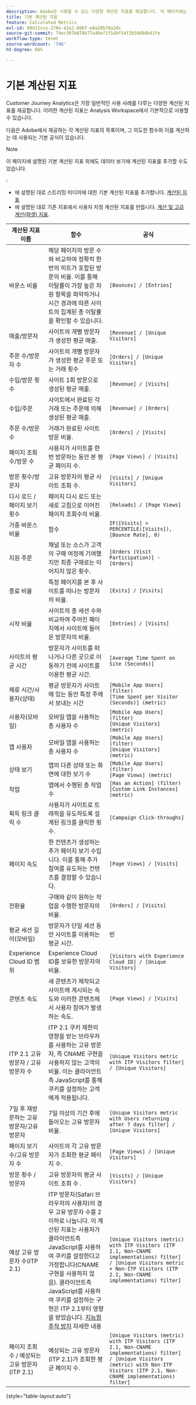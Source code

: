 ```yaml
---
description: Adobe은 사용할 수 있는 다양한 계산된 지표를 제공합니다. 이 페이지에는 해당 지표와 의도한 사용 목록이 표시됩니다.
title: 기본 계산된 지표
feature: Calculated Metrics
exl-id: 08d11cce-170e-42a2-806f-e0a28b70a2dc
source-git-commit: 74ec307b878b77a40ef1f5dbf54f2b59d88b41fe
workflow-type: tm+mt
source-wordcount: '746'
ht-degree: 66%

---
```


# 기본 계산된 지표

Customer Journey Analytics은 가장 일반적인 사용 사례를 다루는 다양한 계산된 지표를 제공합니다. 이러한 계산된 지표는 Analysis Workspace에서 기본적으로 사용할 수 있습니다.

다음은 Adobe에서 제공하는 각 계산된 지표의 목록이며, 그 의도한 함수와 이를 계산하는 데 사용되는 기본 공식이 있습니다.

>[!NOTE]
>
>이 페이지에 설명된 기본 계산된 지표 외에도 데이터 보기에 계산된 지표를 추가할 수도 있습니다.
>
>:
> * 에 설명된 대로 스트리밍 미디어에 대한 기본 계산된 지표를 추가합니다. [계산된 지표](https://experienceleague.adobe.com/docs/media-analytics/using/implementation/variables/calculated-metrics.html)
> * 에 설명된 대로 기존 지표에서 사용자 지정 계산된 지표를 만듭니다. [계산 및 고급 계산(파생) 지표](/help/components/calc-metrics/cm-adv-functions.md).



| 계산된 지표 이름 | 함수 | 공식 |
|---------|----------|---------|
| 바운스 비율 | 해당 페이지의 방문 수와 비교하여 정확히 한 번의 히트가 포함된 방문의 비율. 이를 통해 이탈률이 가장 높은 차원 항목을 파악하거나 시간 경과에 따른 사이트의 집계된 총 이탈률을 확인할 수 있습니다. | `[Bounces] / [Entries]` |
| 매출/방문자 | 사이트의 개별 방문자가 생성한 평균 매출. | `[Revenue] / [Unique Visitors]` |
| 주문 수/방문자 수 | 사이트의 개별 방문자가 생성한 평균 주문 또는 거래 횟수 | `[Orders] / [Unique Visitors]` |
| 수입/방문 횟수 | 사이트 1회 방문으로 생성된 평균 매출. | `[Revenue] / [Visits]` |
| 수입/주문 | 사이트에서 완료된 각 거래 또는 주문에 의해 생성된 평균 매출. | `[Revenue] / [Orders]` |
| 주문 수/방문 수 | 거래가 완료된 사이트 방문 비율. | `[Orders] / [Visits]` |
| 페이지 조회수/방문 수 | 사용자가 사이트를 한 번 방문하는 동안 본 평균 페이지 수. | `[Page Views] / [Visits]` |
| 방문 횟수/방문자 | 고유 방문자의 평균 사이트 조회 수. | `[Visits] / [Unique Visitors]` |
| 다시 로드 / 페이지 보기 횟수 | 페이지 다시 로드 또는 새로 고침으로 이어진 페이지 조회수의 비율. | `[Reloads] / [Page Views]` |
| 가중 바운스 비율 | 함수 | `IF([Visits] > PERCENTILE([Visits]), [Bounce Rate], 0)` |
| 지원 주문 | 채널 또는 소스가 고객의 구매 여정에 기여했지만 최종 구매로는 이어지지 않은 횟수. | `[Orders (Visit Participation)] - [Orders]` |
| 종료 비율 | 특정 페이지를 본 후 사이트를 떠나는 방문자의 비율. | `[Exits] / [Visits]` |
| 시작 비율 | 사이트의 총 세션 수와 비교하여 주어진 페이지에서 사이트에 들어온 방문자의 비율. | `[Entries] / [Visits]` |
| 사이트의 평균 시간 | 방문자가 사이트를 떠나거나 다른 곳으로 이동하기 전에 사이트를 이용한 평균 시간. | `[Average Time Spent on Site (Seconds)]` |
| 체류 시간/사용자(상태) | 평균 방문자가 사이트에 있는 동안 특정 주에서 보내는 시간 | `[Mobile App Users] (filter)`<br>`[Time Spent per Visitor (Seconds)] (metric)` |
| 사용자(모바일) | 모바일 앱을 사용하는 총 사용자 수 | `[Mobile App Users] (filter)`<br>`[Unique Visitors] (metric)` |
| 앱 사용자 | 모바일 앱을 사용하는 총 사용자 수 | `[Mobile App Users] (filter)`<br>`[Unique Visitors] (metric)` |
| 상태 보기 | 앱의 다른 상태 또는 화면에 대한 보기 수 | `[Mobile App Users] (filter)`<br>`[Page Views] (metric)` |
| 작업 | 앱에서 수행된 총 작업 수 | `[Has an Action] (filter)`<br>`[Custom Link Instances] (metric)` |
| 획득 링크 클릭 수 | 사용자가 사이트로 트래픽을 유도하도록 설계된 링크를 클릭한 횟수. | `[Campaign Click-throughs]` |
| 페이지 속도 | 한 컨텐츠가 생성하는 추가 페이지 보기 수입니다. 이를 통해 추가 참여를 유도하는 컨텐츠를 결정할 수 있습니다. | `[Page Views] / [Visits]` |
| 전환율 | 구매와 같이 원하는 작업을 수행한 방문자의 비율. | `[Orders] / [Visits]` |
| 평균 세션 길이(모바일) | 방문자가 단일 세션 동안 사이트를 이용하는 평균 시간. | 빈 |
| Experience Cloud ID 범위 | Experience Cloud ID를 보유한 방문자의 비율. | `[Visitors with Experience Cloud ID] / [Unique Visitors]` |
| 콘텐츠 속도 | 새 콘텐츠가 제작되고 사이트에 게시되는 속도와 이러한 콘텐츠에서 사용자 참여가 발생하는 속도. | `[Page Views] / [Visits]` |
| ITP 2.1 고유 방문자 / 고유 방문자 수 | ITP 2.1 쿠키 제한의 영향을 받는 브라우저를 사용하는 고유 방문자, 즉 CNAME 구현을 사용하지 않는 고객의 비율. 이는 클라이언트측 JavaScript를 통해 쿠키를 설정하는 고객에게 적용됩니다. | `[Unique Visitors metric with ITP Visitors filter] / [Unique Visitors]` |
| 7일 후 재방문하는 고유 방문자/고유 방문자 | 7일 이상의 기간 후에 돌아오는 고유 방문자 비율. | `[Unique Visitors metric with Users returning after 7 days filter] / [Unique Visitors]` |
| 페이지 보기 수/고유 방문자 수 | 사이트의 각 고유 방문자가 조회한 평균 페이지 수. | `[Page Views] / [Unique Visitors]` |
| 방문 횟수 / 방문자 | 고유 방문자의 평균 사이트 조회 수 . | `[Visits] / [Unique Visitors]` |
| 예상 고유 방문자 수(ITP 2.1) | ITP 방문자(Safari 브라우저의 사용자)의 경우 고유 방문자 수를 2 이하로 나눕니다. 이 계산된 지표는 사용자가 클라이언트측 JavaScript를 사용하여 쿠키를 설정한다고 가정합니다(CNAME 구현을 사용하지 않음). 클라이언트측 JavaScript를 사용하여 쿠키를 설정하는 구현은 ITP 2.1부터 영향을 받았습니다. [지능형 추적 방지](https://webkit.org/blog/8613/intelligent-tracking-prevention-2-1/) 자세한 내용 | `[Unique Visitors (metric) with ITP Visitors (ITP 2.1, Non-CNAME implementations) filter] / [Unique Visitors metric + Non-ITP Visitors (ITP 2.1, Non-CNAME implementations) filter]` |
| 페이지 조회수 / 예상되는 고유 방문자 (ITP 2.1) | 예상되는 고유 방문자(ITP 2.1)가 조회한 평균 페이지 수. | `[Unique Visitors (metric) with ITP Visitors (ITP 2.1, Non-CNAME implementations) filter] / [Unique Visitors (metric) with Non-ITP Visitors (ITP 2.1, Non-CNAME implementations) filter]` |

{style="table-layout:auto"}
